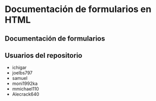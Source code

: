 # Documentación de formularios en HTML

## Documentación de formularios

## Usuarios del repositorio

* ichigar
* joelbs797
* samuel
* moni1992ka
* mmichael110
* Alecrack640